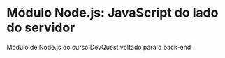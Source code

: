 # Módulo Node.js: JavaScript do lado do servidor

Módulo de Node.js do curso DevQuest voltado para o back-end
